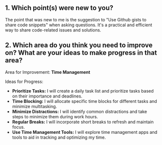 ## 1. Which point(s) were new to you?
  The point that was new to me is the suggestion to "Use Github gists to share code snippets" when asking questions. It's a practical and efficient way to share code-related issues and solutions.
## 2. Which area do you think you need to improve on? What are your ideas to make progress in that area?
  Area for Improvement: **Time Management**

  Ideas for Progress:
  - **Prioritize Tasks:** I will create a daily task list and prioritize tasks based on their importance and deadlines.
  - **Time Blocking:** I will allocate specific time blocks for different tasks and minimize multitasking.
  - **Minimize Distractions:** I will identify common distractions and take steps to minimize them during work hours.
  - **Regular Breaks:** I will incorporate short breaks to refresh and maintain focus.
  - **Use Time Management Tools:** I will explore time management apps and tools to aid in tracking and optimizing my time.
